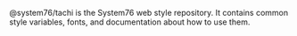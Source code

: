 @system76/tachi is the System76 web style repository. It contains common style
variables, fonts, and documentation about how to use them.
